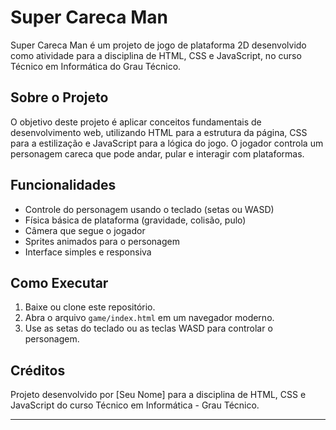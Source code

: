 # Super Careca Man

Super Careca Man é um projeto de jogo de plataforma 2D desenvolvido como atividade para a disciplina de HTML, CSS e JavaScript, no curso Técnico em Informática do Grau Técnico.

## Sobre o Projeto

O objetivo deste projeto é aplicar conceitos fundamentais de desenvolvimento web, utilizando HTML para a estrutura da página, CSS para a estilização e JavaScript para a lógica do jogo. O jogador controla um personagem careca que pode andar, pular e interagir com plataformas.

## Funcionalidades

- Controle do personagem usando o teclado (setas ou WASD)
- Física básica de plataforma (gravidade, colisão, pulo)
- Câmera que segue o jogador
- Sprites animados para o personagem
- Interface simples e responsiva

## Como Executar

1. Baixe ou clone este repositório.
2. Abra o arquivo `game/index.html` em um navegador moderno.
3. Use as setas do teclado ou as teclas WASD para controlar o personagem.

## Créditos

Projeto desenvolvido por [Seu Nome] para a disciplina de HTML, CSS e JavaScript do curso Técnico em Informática - Grau Técnico.

---